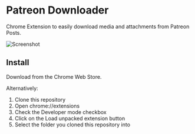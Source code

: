 # Patreon Downloader
Chrome Extension to easily download media and attachments from Patreon Posts.

![Screenshot](https://raw.githubusercontent.com/sneat/patreon-downloader/main/screenshot/screenshot.png "Screenshot")

## Install

Download from the Chrome Web Store.

Alternatively: 

1. Clone this repository
2. Open chrome://extensions
3. Check the Developer mode checkbox
4. Click on the Load unpacked extension button
5. Select the folder you cloned this repository into
